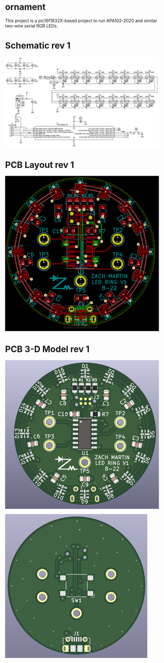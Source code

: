 # ornament
This project is a pic16f1832X-based project to run APA102-2020 and similar two-wire serial RGB LEDs. 

# Schematic rev 1
![SCH](https://github.com/drkntz/ornament/blob/master/Docs/ornament-SCH-V01.png)

# PCB Layout rev 1
![LAY](https://github.com/drkntz/ornament/blob/master/Docs/ornament-LAY-V01.png)

# PCB 3-D Model rev 1
![3D_TOP](https://github.com/drkntz/ornament/blob/master/Docs/ornament-3D-V01_TOP.png)

![3D_BOTTOM](https://github.com/drkntz/ornament/blob/master/Docs/ornament-3D-V01_BOTTOM.png)
